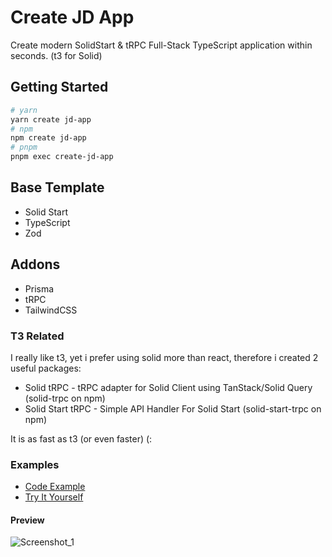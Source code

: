 # Create JD App

Create modern SolidStart & tRPC Full-Stack TypeScript application within seconds. (t3 for Solid)

## Getting Started

```bash
# yarn
yarn create jd-app
# npm
npm create jd-app
# pnpm
pnpm exec create-jd-app
```

## Base Template

- Solid Start
- TypeScript
- Zod

## Addons

- Prisma
- tRPC
- TailwindCSS

### T3 Related

I really like t3, yet i prefer using solid more than react, therefore i created 2 useful packages:

- Solid tRPC - tRPC adapter for Solid Client using TanStack/Solid Query (solid-trpc on npm)
- Solid Start tRPC - Simple API Handler For Solid Start (solid-start-trpc on npm)

It is as fast as t3 (or even faster) (:

### Examples

- [Code Example](https://github.com/OrJDev/solid-start-trpc-hello-world/)
- [Try It Yourself](https://trpc-start.vercel.app)

#### Preview

![Screenshot_1](https://user-images.githubusercontent.com/91349014/195987761-af700645-2dce-49e8-928d-137eb30efdfe.png)
